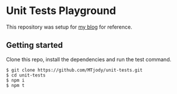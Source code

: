 # Unit Tests Playground

This repository was setup for [my blog](https://mtjody.vercel.app/) for reference.

## Getting started

Clone this repo, install the dependencies and run the test command.

    $ git clone https://github.com/MTjody/unit-tests.git
    $ cd unit-tests
    $ npm i
    $ npm t

